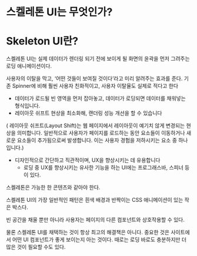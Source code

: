 # 스켈레톤 UI는 무엇인가?
# Skeleton UI란?
스켈레톤 UI는 실제 데이터가 렌더링 되기 전에 보이게 될 화면의 윤곽을 먼저 그려주는 로딩 애니메이션이다.  

사용자의 이탈을 막고, ‘어떤 것들이 보여질 것이다’라고 미리 알려주는 효과를 준다.
기존 Spinner에 비해 훨씬 사용자 친화적이고, 사용자 이탈율도 실제로 적다고 한다  

- 데이터가 로드될 빈 영역을 먼저 잡아놓고, 데이터가 로딩되면 데이터를 채워넣는 형식입니다.
- 레이아웃 쉬프트 현상을 최소화해, 랜더링 성능 개선을 할 수 있습니다  
  
( 레이아웃 쉬프트(Layout Shift)는 웹 페이지에서 레이아웃이 예기치 않게 변경되는 현상을 의미합니다. 일반적으로 사용자가 페이지를 로드하는 동안 요소들이 이동하거나 새로운 요소들이 추가됨으로써 발생합니다. 이는 사용자 경험을 저하시키는 요소 중 하나입니다.)
- 디자인적으로 간단하고 직관적이며, UX을 향상시키는 데 유용합니다
  - 로딩 중 UX를 향상시키는 유사한 기능을 하는 UI에는 프로그래스바, 스피너 등이 있다.
  

스켈레톤은 가능한 한 콘텐츠와 같아야 한다.

스켈레톤 UI의 가장 일반적인 패턴은 흰색 배경과 반짝이는 CSS 애니메이션이 있는 작은 박스다.

빈 공간을 채울 뿐만 아니라 사용자는 페이지의 다른 컴포넌트와 상호작용할 수 있다.




물론 스켈레톤 UI를 채택하는 것이 항상 최고의 해결책은 아니다. 중요한 것은 사이트에서 어떤 UI 컴포넌트가 좋게 보이는지 아는 것이다. 때로는 로딩 바로도 충분하지만 더 많은 것이 필요할 수도 있다.